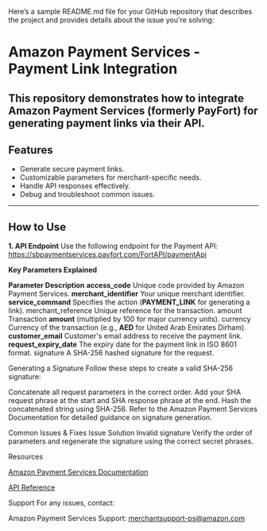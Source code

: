 
Here’s a sample README.md file for your GitHub repository that describes the project and provides details about the issue you're solving:


# Amazon Payment Services - Payment Link Integration

This repository demonstrates how to integrate **Amazon Payment Services** (formerly PayFort) for generating payment links via their API.
---

## Features

- Generate secure payment links.
- Customizable parameters for merchant-specific needs.
- Handle API responses effectively.
- Debug and troubleshoot common issues.

---

## How to Use

**1. API Endpoint**
Use the following endpoint for the Payment API:
[https://sbpaymentservices.payfort.com/FortAPI/paymentApi
](https://sbpaymentservices.payfort.com/FortAPI/paymentApi
)

**Key Parameters Explained**

**Parameter	Description**
**access_code**	Unique code provided by Amazon Payment Services.
**merchant_identifier**	Your unique merchant identifier.
**service_command**	Specifies the action (**PAYMENT_LINK** for generating a link).
merchant_reference	Unique reference for the transaction.
amount	Transaction **amount** (multiplied by 100 for major currency units).
currency	Currency of the transaction (e.g., **AED** for United Arab Emirates Dirham).
**customer_email**	Customer's email address to receive the payment link.
**request_expiry_date**	The expiry date for the payment link in ISO 8601 format.
signature	A SHA-256 hashed signature for the request.

Generating a Signature
Follow these steps to create a valid SHA-256 signature:

Concatenate all request parameters in the correct order.
Add your SHA request phrase at the start and SHA response phrase at the end.
Hash the concatenated string using SHA-256.
Refer to the Amazon Payment Services Documentation for detailed guidance on signature generation.

Common Issues & Fixes
Issue	Solution
Invalid signature	Verify the order of parameters and regenerate the signature using the correct secret phrases.

Resources

[Amazon Payment Services Documentation](https://paymentservices.amazon.com/docs/EN/index.html)


[API Reference](https://paymentservices.amazon.com/docs/EN/32.html)

Support
For any issues, contact:

Amazon Payment Services Support: merchantsupport-ps@amazon.com




